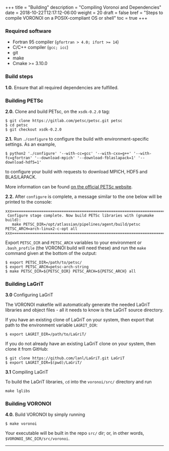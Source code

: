 +++
title = "Building"
description = "Compiling Voronoi and Dependencies"
date = 2018-10-22T12:17:12-06:00
weight = 20
draft = false
bref = "Steps to compile VORONOI on a POSIX-compliant OS or shell"
toc = true
+++


### Required software ###

* Fortran 95 compiler (`gfortran > 4.0; ifort >= 14`)
* C/C++ compiler (`gcc; icc`)
* git
* make
* Cmake >= 3.10.0

### Build steps ###

**1.0.** Ensure that all required dependencies are fulfilled.

### Building PETSc ###

**2.0.** Clone and build PETsc, on the `xsdk-0.2.0` tag:

```
$ git clone https://gitlab.com/petsc/petsc.git petsc
$ cd petsc
$ git checkout xsdk-0.2.0
```

**2.1.** Run `./configure` to configure the build with environment-specific settings. As an example,

```
$ python2 './configure' '--with-cc=gcc' '--with-cxx=g++' '--with-fc=gfortran' '--download-mpich' '--download-fblaslapack=1' '--download-hdf5=1'
```

to configure your build with requests to download MPICH, HDF5 and BLAS/LAPACK.

More information can be found [on the official PETSc website](https://www.mcs.anl.gov/petsc/documentation/installation.html).

**2.2.** After `configure` is complete, a message similar to the one below
will be printed to the console:

```
xxx=========================================================================xxx
 Configure stage complete. Now build PETSc libraries with (gnumake build):
   make PETSC_DIR=/opt/atlassian/pipelines/agent/build/petsc PETSC_ARCH=arch-linux2-c-opt all
xxx=========================================================================xxx
```

Export `PETSC_DIR` and `PETSC_ARCH` variables to your environment or
`.bash_profile` (the VORONOI build will need these) and run the `make` command
given at the bottom of the output:

```
$ export PETSC_DIR=/path/to/petsc/
$ export PETSC_ARCH=petsc-arch-string
$ make PETSC_DIR=${PETSC_DIR} PETSC_ARCH=${PETSC_ARCH} all
```

### Building LaGriT ###

**3.0** Configuring LaGriT

The VORONOI makefile will automatically generate the needed LaGriT libraries
and object files - all it needs to know is the LaGriT source directory.

If you have an existing clone of LaGriT on your system, then export that path
to the environment variable `LAGRIT_DIR`:

```
$ export LAGRIT_DIR=/path/to/LaGriT/
```

If you do not already have an existing LaGriT clone on your system,
then clone it from GitHub:

    $ git clone https://github.com/lanl/LaGriT.git LaGriT
    $ export LAGRIT_DIR=$(pwd)/LaGriT/

**3.1** Compiling LaGriT

To build the LaGriT libraries, `cd` into the `voronoi/src/` directory and run

```
make lglibs
```

### Building VORONOI ###

**4.0.** Build VORONOI by simply running

```
$ make voronoi
```

Your executable will be built in the repo `src/` dir; or, in other words, `$VORONOI_SRC_DIR/src/voronoi`.

------------------------------------

